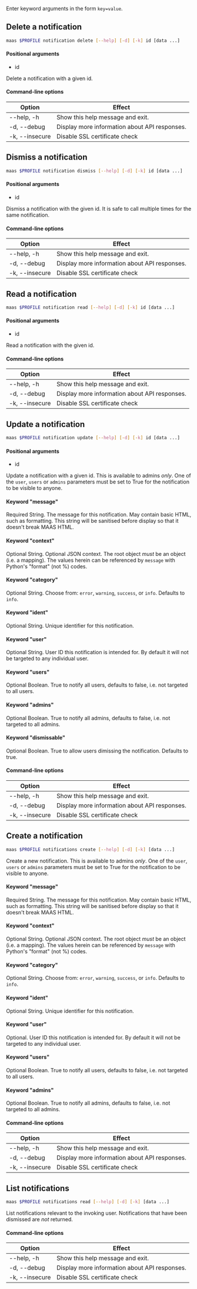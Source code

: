 Enter keyword arguments in the form `key=value`.

## Delete a notification

```bash
maas $PROFILE notification delete [--help] [-d] [-k] id [data ...] 
```

#### Positional arguments
- id

Delete a notification with a given id.

#### Command-line options
| Option | Effect |
|-----|-----|
| --help, -h | Show this help message and exit. |
| -d, --debug | Display more information about API responses. |
| -k, --insecure | Disable SSL certificate check |

## Dismiss a notification

```bash
maas $PROFILE notification dismiss [--help] [-d] [-k] id [data ...] 
```

#### Positional arguments
- id

Dismiss a notification with the given id. It is safe to call multiple times for the same notification.

#### Command-line options
| Option | Effect |
|-----|-----|
| --help, -h | Show this help message and exit. |
| -d, --debug | Display more information about API responses. |
| -k, --insecure | Disable SSL certificate check |

## Read a notification

```bash
maas $PROFILE notification read [--help] [-d] [-k] id [data ...] 
```

#### Positional arguments
- id

Read a notification with the given id.

#### Command-line options
| Option | Effect |
|-----|-----|
| --help, -h | Show this help message and exit. |
| -d, --debug | Display more information about API responses. |
| -k, --insecure | Disable SSL certificate check |

## Update a notification

```bash
maas $PROFILE notification update [--help] [-d] [-k] id [data ...] 
```

#### Positional arguments
- id


Update a notification with a given id. This is available to admins *only*. One of the ``user``, ``users`` or ``admins`` parameters must be set to True for the notification to be visible to anyone.

#### Keyword "message"
Required String.  The message for this notification. May contain basic HTML, such as formatting. This string will be sanitised before display so that it doesn't break MAAS HTML.

#### Keyword "context"
Optional String.  Optional JSON context. The root object *must* be an object (i.e. a mapping). The values herein can be referenced by ``message`` with Python's "format" (not %) codes.

#### Keyword "category"
Optional String. Choose from: ``error``, ``warning``, ``success``, or ``info``. Defaults to ``info``.

#### Keyword "ident"
Optional String. Unique identifier for this notification.

#### Keyword "user"
Optional String.  User ID this notification is intended for. By default it will not be targeted to any individual user.

#### Keyword "users"
Optional Boolean. True to notify all users, defaults to false, i.e. not targeted to all users.

#### Keyword "admins"
Optional Boolean. True to notify all admins, defaults to false, i.e. not targeted to all admins.

#### Keyword "dismissable"
Optional Boolean. True to allow users dimissing the notification. Defaults to true.

#### Command-line options
| Option | Effect |
|-----|-----|
| --help, -h | Show this help message and exit. |
| -d, --debug | Display more information about API responses. |
| -k, --insecure | Disable SSL certificate check |

## Create a notification

```bash
maas $PROFILE notifications create [--help] [-d] [-k] [data ...] 
```

Create a new notification.  This is available to admins *only*. One of the ``user``, ``users`` or ``admins`` parameters must be set to True for the notification to be visible to anyone.

#### Keyword "message"
Required String.  The message for this notification. May contain basic HTML, such as formatting. This string will be sanitised before display so that it doesn't break MAAS HTML.

#### Keyword "context"
Optional String.  Optional JSON context. The root object *must* be an object (i.e. a mapping). The values herein can be referenced by ``message`` with Python's "format" (not %) codes.

#### Keyword "category"
Optional String. Choose from: ``error``, ``warning``, ``success``, or ``info``. Defaults to ``info``.

#### Keyword "ident"
Optional String. Unique identifier for this notification.

#### Keyword "user"
Optional.  User ID this notification is intended for. By default it will not be targeted to any individual user.

#### Keyword "users"
Optional Boolean. True to notify all users, defaults to false, i.e. not targeted to all users.

#### Keyword "admins"
Optional Boolean. True to notify all admins, defaults to false, i.e. not targeted to all admins.

#### Command-line options
| Option | Effect |
|-----|-----|
| --help, -h | Show this help message and exit. |
| -d, --debug | Display more information about API responses. |
| -k, --insecure | Disable SSL certificate check |

## List notifications

```bash
maas $PROFILE notifications read [--help] [-d] [-k] [data ...] 
```

List notifications relevant to the invoking user.  Notifications that have been dismissed are *not* returned.

#### Command-line options
| Option | Effect |
|-----|-----|
| --help, -h | Show this help message and exit. |
| -d, --debug | Display more information about API responses. |
| -k, --insecure | Disable SSL certificate check |

